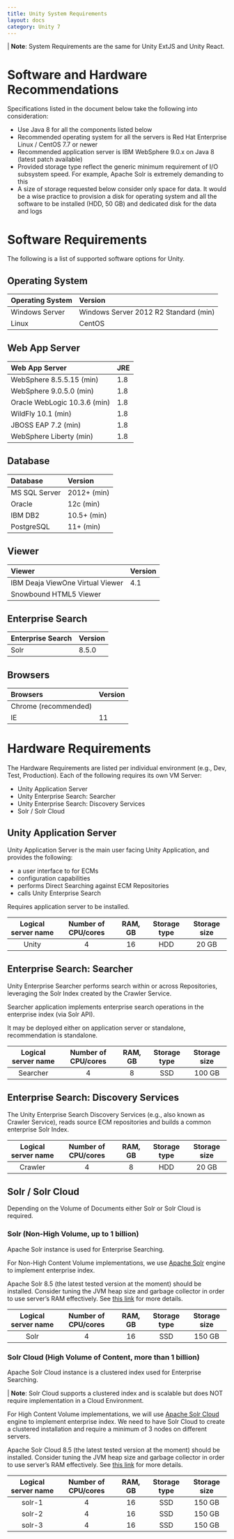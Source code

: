 ```yaml
---
title: Unity System Requirements
layout: docs
category: Unity 7
---
```

| **Note**: System Requirements are the same for Unity ExtJS and Unity React.

# Software and Hardware Recommendations 

Specifications listed in the document below take the following into consideration:
- Use Java 8 for all the components listed below 
- Recommended operating system for all the servers is Red Hat Enterprise Linux / CentOS 7.7 or newer 
- Recommended application server is IBM WebSphere 9.0.x on Java 8 (latest patch available) 
- Provided storage type reflect the generic minimum requirement of I/O subsystem speed. For example, Apache Solr is extremely demanding to this 
- A size of storage requested below consider only space for data. It would be a wise practice to provision a disk for operating system and all the software to be installed (HDD, 50 GB) and dedicated disk for the data and logs 

# Software Requirements

The following is a list of supported software options for Unity. 

## Operating System 

| Operating System |                               Version |
|:-----------------|:--------------------------------------|
| Windows Server   | Windows Server 2012 R2 Standard (min) |
| Linux            |                                CentOS | 

## Web App Server 
		
| Web App Server               | JRE |
|:-----------------------------|:----|
| WebSphere 8.5.5.15 (min)     | 1.8 |
| WebSphere 9.0.5.0 (min)      | 1.8 |
| Oracle WebLogic 10.3.6 (min) | 1.8 |
| WildFly 10.1 (min)           | 1.8 |
| JBOSS EAP 7.2 (min)          | 1.8 |
| WebSphere Liberty (min)      | 1.8 | 

## Database 

| Database      |     Version |
|:--------------|:------------|
| MS SQL Server | 2012+ (min) |
| Oracle        |   12c (min) |
| IBM DB2       | 10.5+ (min) |
| PostgreSQL    |   11+ (min) | 

## Viewer 

| Viewer                           | Version |
|:---------------------------------|:--------|
| IBM Deaja ViewOne Virtual Viewer |     4.1 |
| Snowbound HTML5 Viewer           |         |

## Enterprise Search

| Enterprise Search  | Version |
|:-------------------|:--------|
| Solr               |   8.5.0 | 

## Browsers 

| Browsers             | Version |
|:---------------------|:--------|
| Chrome (recommended) |         |
| IE                   |      11 |

# Hardware Requirements

The Hardware Requirements are listed per individual environment (e.g., Dev, Test, Production).
Each of the following requires its own VM Server: 
- Unity Application Server 
- Unity Enterprise Search: Searcher 
- Unity Enterprise Search: Discovery Services 
- Solr / Solr Cloud 

## Unity Application Server 

Unity Application Server is the main user facing Unity Application, and provides the following:
- a user interface to for ECMs 
- configuration capabilities 
- performs Direct Searching against ECM Repositories 
- calls Unity Enterprise Search 

Requires application server to be installed. 

| Logical server name | Number of CPU/cores | RAM, GB | Storage type | Storage size |
|:-------------------:|:-------------------:|:-------:|:------------:|:------------:|
|        Unity        |          4          |    16   |      HDD     |     20 GB    | 

## Enterprise Search: Searcher 

Unity Enterprise Searcher performs search within or across Repositories, leveraging the Solr Index created by the Crawler Service.

Searcher application implements enterprise search operations in the enterprise index (via Solr API).

It may be deployed either on application server or standalone, recommendation is standalone.

| Logical server name | Number of CPU/cores | RAM, GB | Storage type | Storage size |
|:-------------------:|:-------------------:|:-------:|:------------:|:------------:|
|      Searcher       |          4          |    8    |      SSD     |    100 GB    | 

## Enterprise Search: Discovery Services 

The Unity Enterprise Search Discovery Services (e.g., also known as Crawler Service), reads source ECM repositories and builds a common enterprise Solr Index.

| Logical server name | Number of CPU/cores | RAM, GB | Storage type | Storage size |
|:-------------------:|:-------------------:|:-------:|:------------:|:------------:|
|       Crawler       |          4          |    8    |      HDD     |     20 GB    |

## Solr / Solr Cloud 

Depending on the Volume of Documents either Solr or Solr Cloud is required. 

### Solr (Non-High Volume, up to 1 billion)

Apache Solr instance is used for Enterprise Searching. 

For Non-High Content Volume implementations, we use [Apache Solr](https://lucene.apache.org/solr) engine to implement enterprise index. 
	
Apache Solr 8.5 (the latest tested version at the moment) should be installed. Consider tuning the JVM heap size and garbage collector in order to use server’s RAM effectively. See [this link](https://cwiki.apache.org/confluence/display/SOLR/SolrPerformanceProblems#SolrPerformanceProblems-RAM) for more details.

| Logical server name | Number of CPU/cores | RAM, GB | Storage type | Storage size |
|:-------------------:|:-------------------:|:-------:|:------------:|:------------:|
|        Solr         |          4          |    16   |      SSD     |    150 GB    | 

### Solr Cloud (High Volume of Content, more than 1 billion) 

Apache Solr Cloud instance is a clustered index used for Enterprise Searching. 

| **Note**: Solr Cloud supports a clustered index and is scalable but does NOT require implementation in a Cloud Environment.

For High Content Volume implementations, we will use [Apache Solr Cloud](https://lucene.apache.org/solr) engine to implement enterprise index.   We need to have Solr Cloud to create a clustered installation and require a minimum of 3 nodes on different servers.
	
Apache Solr Cloud 8.5 (the latest tested version at the moment) should be installed. Consider tuning the JVM heap size and garbage collector in order to use server’s RAM effectively. See [this link](https://cwiki.apache.org/confluence/display/SOLR/SolrPerformanceProblems#SolrPerformanceProblems-RAM) for more details.

| Logical server name | Number of CPU/cores | RAM, GB | Storage type | Storage size |
|:-------------------:|:-------------------:|:-------:|:------------:|:------------:|
|       solr-1        |          4          |    16   |      SSD     |    150 GB    | 
|       solr-2        |          4          |    16   |      SSD     |    150 GB    | 
|       solr-3        |          4          |    16   |      SSD     |    150 GB    | 

